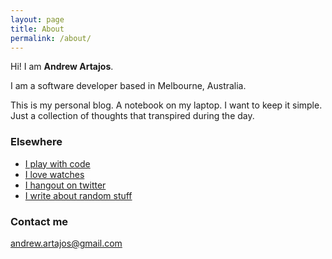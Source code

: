 ```yaml
---
layout: page
title: About
permalink: /about/
---
```

Hi! I am **Andrew Artajos**.

I am a software developer based in Melbourne, Australia.

This is my personal blog. A notebook on my laptop. I want to keep it simple. Just a collection of thoughts that transpired during the day.

### Elsewhere

* [I play with code](http://github.com/dudepare)
* [I love watches](http://instagram.com/andrewartajos) 
* [I hangout on twitter](https://twitter.com/andrewartajos) 
* [I write about random stuff](http://andoy.me)

### Contact me

[andrew.artajos@gmail.com](mailto:andrew.artajos@gmail.com)